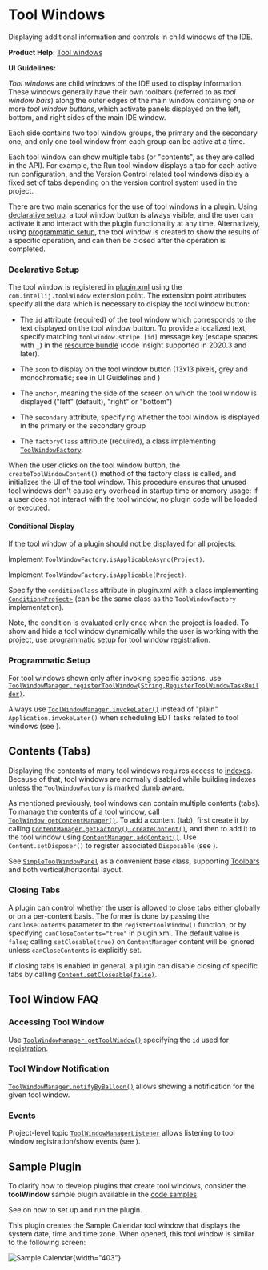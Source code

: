 <!-- Copyright 2000-2025 JetBrains s.r.o. and contributors. Use of this source code is governed by the Apache 2.0 license. -->

# Tool Windows

<link-summary>Displaying additional information and controls in child windows of the IDE.</link-summary>

<tldr>

**Product Help:** [Tool windows](https://www.jetbrains.com/help/idea/tool-windows.html)

**UI Guidelines:** [](tool_window.md)

</tldr>

_Tool windows_ are child windows of the IDE used to display information.
These windows generally have their own toolbars (referred to as _tool window bars_) along the outer edges of the main window containing one or more _tool window buttons_, which activate panels displayed on the left, bottom, and right sides of the main IDE window.

Each side contains two tool window groups, the primary and the secondary one, and only one tool window from each group can be active at a time.

Each tool window can show multiple tabs (or "contents", as they are called in the API).
For example, the <control>Run</control> tool window displays a tab for each active run configuration, and the Version Control related tool windows display a fixed set of tabs depending on the version control system used in the project.

There are two main scenarios for the use of tool windows in a plugin.
Using [declarative setup](#declarative-setup), a tool window button is always visible, and the user can activate it and interact with the plugin functionality at any time.
Alternatively, using [programmatic setup](#programmatic-setup), the tool window is created to show the results of a specific operation, and can then be closed after the operation is completed.

### Declarative Setup

The tool window is registered in <path>[plugin.xml](plugin_configuration_file.md)</path> using the `com.intellij.toolWindow` extension point.
The extension point attributes specify all the data which is necessary to display the tool window button:

* The `id` attribute (required) of the tool window which corresponds to the text displayed on the tool window button.
To provide a localized text, specify matching `toolwindow.stripe.[id]` message key (escape spaces with `_`) in the [resource bundle](plugin_configuration_file.md#idea-plugin__resource-bundle) (code insight supported in 2020.3 and later).

* The `icon` to display on the tool window button (13x13 pixels, grey and monochromatic; see [](tool_window.md) in UI Guidelines and [](icons.md))

* The `anchor`, meaning the side of the screen on which the tool window is displayed ("left" (default), "right" or "bottom")

* The `secondary` attribute, specifying whether the tool window is displayed in the primary or the secondary group

* The `factoryClass` attribute (required), a class implementing [`ToolWindowFactory`](%gh-ic%/platform/platform-api/src/com/intellij/openapi/wm/ToolWindowFactory.kt).

When the user clicks on the tool window button, the `createToolWindowContent()` method of the factory class is called, and initializes the UI of the tool window.
This procedure ensures that unused tool windows don't cause any overhead in startup time or memory usage: if a user does not interact with the tool window, no plugin code will be loaded or executed.

#### Conditional Display

If the tool window of a plugin should not be displayed for all projects:

<tabs>

<tab title="2023.3 and later">

Implement `ToolWindowFactory.isApplicableAsync(Project)`.

</tab>

<tab title="2021.1 and later">

Implement `ToolWindowFactory.isApplicable(Project)`.

</tab>

<tab title="2019.3 and earlier">

Specify the `conditionClass` attribute in <path>plugin.xml</path> with a class implementing [`Condition<Project>`](%gh-ic%/platform/util/src/com/intellij/openapi/util/Condition.java) (can be the same class as the `ToolWindowFactory` implementation).

</tab>

</tabs>

Note, the condition is evaluated only once when the project is loaded.
To show and hide a tool window dynamically while the user is working with the project, use [programmatic setup](#programmatic-setup) for tool window registration.

### Programmatic Setup

For tool windows shown only after invoking specific actions, use [`ToolWindowManager.registerToolWindow(String,RegisterToolWindowTaskBuilder)`](%gh-ic%/platform/platform-api/src/com/intellij/openapi/wm/ToolWindowManager.kt).

Always use [`ToolWindowManager.invokeLater()`](%gh-ic%/platform/platform-api/src/com/intellij/openapi/wm/ToolWindowManager.kt) instead of "plain" `Application.invokeLater()` when scheduling EDT tasks related to tool windows (see [](threading_model.md)).

## Contents (Tabs)

Displaying the contents of many tool windows requires access to [indexes](indexing_and_psi_stubs.md).
Because of that, tool windows are normally disabled while building indexes unless the `ToolWindowFactory` is marked [dumb aware](indexing_and_psi_stubs.md#DumbAwareAPI).

As mentioned previously, tool windows can contain multiple contents (tabs).
To manage the contents of a tool window, call [`ToolWindow.getContentManager()`](%gh-ic%/platform/ide-core/src/com/intellij/openapi/wm/ToolWindow.java).
To add a content (tab), first create it by calling [`ContentManager.getFactory().createContent()`](%gh-ic%/platform/ide-core/src/com/intellij/ui/content/ContentManager.java), and then to add it to the tool window using [`ContentManager.addContent()`](%gh-ic%/platform/ide-core/src/com/intellij/ui/content/ContentManager.java).
Use `Content.setDisposer()` to register associated `Disposable` (see [](disposers.md)).

See [`SimpleToolWindowPanel`](%gh-ic%/platform/platform-api/src/com/intellij/openapi/ui/SimpleToolWindowPanel.java) as a convenient base class, supporting [Toolbars](action_system.md#buildingToolbarPopupMenu) and both vertical/horizontal layout.

### Closing Tabs

A plugin can control whether the user is allowed to close tabs either globally or on a per-content basis.
The former is done by passing the `canCloseContents` parameter to the `registerToolWindow()` function, or by specifying `canCloseContents="true"` in <path>plugin.xml</path>.
The default value is `false`; calling `setClosable(true)` on `ContentManager` content will be ignored unless `canCloseContents` is explicitly set.

If closing tabs is enabled in general, a plugin can disable closing of specific tabs by calling [`Content.setCloseable(false)`](%gh-ic%/platform/ide-core/src/com/intellij/ui/content/Content.java).

## Tool Window FAQ

### Accessing Tool Window

Use [`ToolWindowManager.getToolWindow()`](%gh-ic%/platform/platform-api/src/com/intellij/openapi/wm/ToolWindowManager.kt) specifying the `id` used for [registration](#declarative-setup).

### Tool Window Notification

[`ToolWindowManager.notifyByBalloon()`](%gh-ic%/platform/platform-api/src/com/intellij/openapi/wm/ToolWindowManager.kt) allows showing a notification for the given tool window.

### Events

Project-level topic [`ToolWindowManagerListener`](%gh-ic%/platform/platform-impl/src/com/intellij/openapi/wm/ex/ToolWindowManagerListener.java) allows listening to tool window registration/show events (see [](plugin_listeners.md)).

## Sample Plugin

To clarify how to develop plugins that create tool windows, consider the **toolWindow** sample plugin available in the [code samples](%gh-sdk-samples-master%/tool_window).

See [](code_samples.md) on how to set up and run the plugin.

This plugin creates the <control>Sample Calendar</control> tool window that displays the system date, time and time zone.
When opened, this tool window is similar to the following screen:

![Sample Calendar](sample_calendar.png){width="403"}
